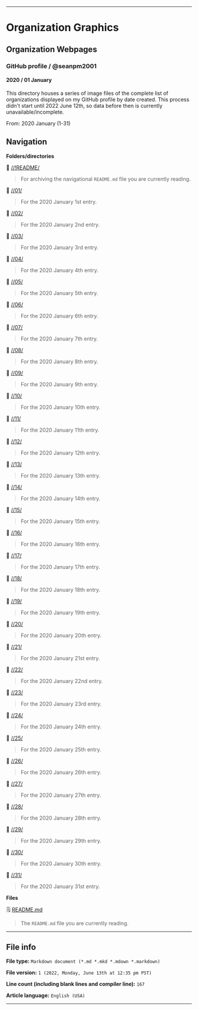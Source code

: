 
***

# Organization Graphics

## Organization Webpages

### GitHub profile / @seanpm2001

#### 2020 / 01 January

This directory houses a series of image files of the complete list of organizations displayed on my GitHub profile by date created. This process didn't start until 2022 June 12th, so data before then is currently unavailable/incomplete.

From: 2020 January (1-31)

## Navigation

**Folders/directories**

📁 [//!README/](/OrganizationGraphics/Organization_webpages/GitHub_Profile/@seanpm2001/2020/01_January/!README/)

> For archiving the navigational `README.md` file you are currently reading.

📁 [//01/](/OrganizationGraphics/Organization_webpages/GitHub_Profile/@seanpm2001/2020/01_January/01/)

> For the 2020 January 1st entry.

📁 [//02/](/OrganizationGraphics/Organization_webpages/GitHub_Profile/@seanpm2001/2020/01_January/02/)

> For the 2020 January 2nd entry.

📁 [//03/](/OrganizationGraphics/Organization_webpages/GitHub_Profile/@seanpm2001/2020/01_January/03/)

> For the 2020 January 3rd entry.

📁 [//04/](/OrganizationGraphics/Organization_webpages/GitHub_Profile/@seanpm2001/2020/01_January/04/)

> For the 2020 January 4th entry.

📁 [//05/](/OrganizationGraphics/Organization_webpages/GitHub_Profile/@seanpm2001/2020/01_January/05/)

> For the 2020 January 5th entry.

📁 [//06/](/OrganizationGraphics/Organization_webpages/GitHub_Profile/@seanpm2001/2020/01_January/06/)

> For the 2020 January 6th entry.

📁 [//07/](/OrganizationGraphics/Organization_webpages/GitHub_Profile/@seanpm2001/2020/01_January/07/)

> For the 2020 January 7th entry.

📁 [//08/](/OrganizationGraphics/Organization_webpages/GitHub_Profile/@seanpm2001/2020/01_January/08/)

> For the 2020 January 8th entry.

📁 [//09/](/OrganizationGraphics/Organization_webpages/GitHub_Profile/@seanpm2001/2020/01_January/09/)

> For the 2020 January 9th entry.

📁 [//10/](/OrganizationGraphics/Organization_webpages/GitHub_Profile/@seanpm2001/2020/01_January/10/)

> For the 2020 January 10th entry.

📁 [//11/](/OrganizationGraphics/Organization_webpages/GitHub_Profile/@seanpm2001/2020/01_January/11/)

> For the 2020 January 11th entry.

📁 [//12/](/OrganizationGraphics/Organization_webpages/GitHub_Profile/@seanpm2001/2020/01_January/12/)

> For the 2020 January 12th entry.

📁 [//13/](/OrganizationGraphics/Organization_webpages/GitHub_Profile/@seanpm2001/2020/01_January/13/)

> For the 2020 January 13th entry.

📁 [//14/](/OrganizationGraphics/Organization_webpages/GitHub_Profile/@seanpm2001/2020/01_January/14/)

> For the 2020 January 14th entry.

📁 [//15/](/OrganizationGraphics/Organization_webpages/GitHub_Profile/@seanpm2001/2020/01_January/15/)

> For the 2020 January 15th entry.

📁 [//16/](/OrganizationGraphics/Organization_webpages/GitHub_Profile/@seanpm2001/2020/01_January/16/)

> For the 2020 January 16th entry.

📁 [//17/](/OrganizationGraphics/Organization_webpages/GitHub_Profile/@seanpm2001/2020/01_January/17/)

> For the 2020 January 17th entry.

📁 [//18/](/OrganizationGraphics/Organization_webpages/GitHub_Profile/@seanpm2001/2020/01_January/18/)

> For the 2020 January 18th entry.

📁 [//19/](/OrganizationGraphics/Organization_webpages/GitHub_Profile/@seanpm2001/2020/01_January/19/)

> For the 2020 January 19th entry.

📁 [//20/](/OrganizationGraphics/Organization_webpages/GitHub_Profile/@seanpm2001/2020/01_January/20/)

> For the 2020 January 20th entry.

📁 [//21/](/OrganizationGraphics/Organization_webpages/GitHub_Profile/@seanpm2001/2020/01_January/21/)

> For the 2020 January 21st entry.

📁 [//22/](/OrganizationGraphics/Organization_webpages/GitHub_Profile/@seanpm2001/2020/01_January/22/)

> For the 2020 January 22nd entry.

📁 [//23/](/OrganizationGraphics/Organization_webpages/GitHub_Profile/@seanpm2001/2020/01_January/23/)

> For the 2020 January 23rd entry.

📁 [//24/](/OrganizationGraphics/Organization_webpages/GitHub_Profile/@seanpm2001/2020/01_January/24/)

> For the 2020 January 24th entry.

📁 [//25/](/OrganizationGraphics/Organization_webpages/GitHub_Profile/@seanpm2001/2020/01_January/25/)

> For the 2020 January 25th entry.

📁 [//26/](/OrganizationGraphics/Organization_webpages/GitHub_Profile/@seanpm2001/2020/01_January/26/)

> For the 2020 January 26th entry.

📁 [//27/](/OrganizationGraphics/Organization_webpages/GitHub_Profile/@seanpm2001/2020/01_January/27/)

> For the 2020 January 27th entry.

📁 [//28/](/OrganizationGraphics/Organization_webpages/GitHub_Profile/@seanpm2001/2020/01_January/28/)

> For the 2020 January 28th entry.

📁 [//29/](/OrganizationGraphics/Organization_webpages/GitHub_Profile/@seanpm2001/2020/01_January/29/)

> For the 2020 January 29th entry.

📁 [//30/](/OrganizationGraphics/Organization_webpages/GitHub_Profile/@seanpm2001/2020/01_January/30/)

> For the 2020 January 30th entry.

📁 [//31/](/OrganizationGraphics/Organization_webpages/GitHub_Profile/@seanpm2001/2020/01_January/31/)

> For the 2020 January 31st entry.

**Files**

🗒️ [README.md](/OrganizationGraphics/Organization_webpages/GitHub_Profile/@seanpm2001/2020/01_January/README.md)

> The `README.md` file you are currently reading.

***

## File info

**File type:** `Markdown document (*.md *.mkd *.mdown *.markdown)`

**File version:** `1 (2022, Monday, June 13th at 12:35 pm PST)`

**Line count (including blank lines and compiler line):** `167`

**Article language:** `English (USA)`

***
